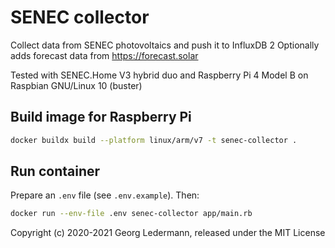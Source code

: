 # SENEC collector

Collect data from SENEC photovoltaics and push it to InfluxDB 2
Optionally adds forecast data from https://forecast.solar

Tested with SENEC.Home V3 hybrid duo
and Raspberry Pi 4 Model B on Raspbian GNU/Linux 10 (buster)

## Build image for Raspberry Pi

```bash
docker buildx build --platform linux/arm/v7 -t senec-collector .
```

## Run container

Prepare an `.env` file (see `.env.example`). Then:

```bash
docker run --env-file .env senec-collector app/main.rb
```

Copyright (c) 2020-2021 Georg Ledermann, released under the MIT License
